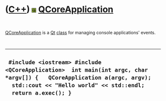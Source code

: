 
 

 

 

 

 

([C++](Cpp.md)) ![Qt](PicQt.png) [QCoreApplication](CppQCoreApplication.md)
=============================================================================

 

[QCoreApplication](CppQCoreApplication.md) is a [Qt](CppQt.md)
[class](CppClass.md) for managing console applications' events.

 

  ------------------------------------------------------------------------------------------------------------------------------------------------------------------------------------------
  ` #include <iostream> #include <QCoreApplication>  int main(int argc, char *argv[]) {   QCoreApplication a(argc, argv);   std::cout << "Hello world" << std::endl;   return a.exec(); }`
  ------------------------------------------------------------------------------------------------------------------------------------------------------------------------------------------

 

 

 

 

 

 

